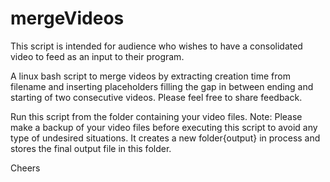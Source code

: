 # mergeVideos

This script is intended for audience who wishes to have a consolidated video to feed as an input to their program.

A linux bash script to merge videos by extracting creation time from filename and inserting placeholders filling the gap in between ending and starting of two consecutive videos. Please feel free to share feedback. 

Run this script from the folder containing your video files. Note: Please make a backup of your video files before executing this script to avoid any type of undesired situations. It creates a new folder{output} in process and stores the final output file in this folder.

Cheers 
